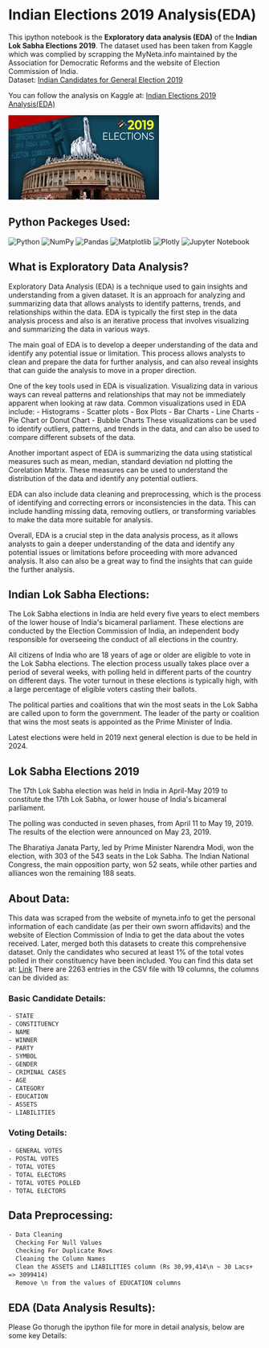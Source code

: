 # Indian Elections 2019 Analysis(EDA)
This ipython notebook is the <b>Exploratory data analysis (EDA)</b> of the <b>Indian Lok Sabha Elections 2019</b>. 
The dataset used has been taken from Kaggle which was complied by scrapping the MyNeta.info maintained by the Association for Democratic Reforms and the website of Election Commission of India.  
Dataset: <a href="https://www.kaggle.com/datasets/prakrutchauhan/indian-candidates-for-general-election-2019">Indian Candidates for General Election 2019</a>  

You can follow the analysis on Kaggle at: <a href="https://www.kaggle.com/code/shrikrishnaparab/indian-elections-2019-analysis-eda">Indian Elections 2019 Analysis(EDA)</a>

![Elections-2019](elections_2019.jpg)

## Python Packeges Used:
 ![Python][python] ![NumPy][numpy-image] ![Pandas][Pandas-image] ![Matplotlib][Matplotlib-image] ![Plotly][Plotly-image]  ![Jupyter Notebook][ipython-image]
 
[python]: https://img.shields.io/badge/python-3670A0?style=for-the-badge&logo=python&logoColor=ffdd54
[numpy-image]: https://img.shields.io/badge/numpy-%23013243.svg?style=for-the-badge&logo=numpy&logoColor=white
[Pandas-image]: https://img.shields.io/badge/pandas-%23150458.svg?style=for-the-badge&logo=pandas&logoColor=white
[Matplotlib-image]: https://img.shields.io/badge/Matplotlib-%23ffffff.svg?style=for-the-badge&logo=Matplotlib&logoColor=black
[Plotly-image]: https://img.shields.io/badge/Plotly-%233F4F75.svg?style=for-the-badge&logo=plotly&logoColor=white
[ipython-image]: https://img.shields.io/badge/jupyter-%23FA0F00.svg?style=for-the-badge&logo=jupyter&logoColor=white


## What is Exploratory Data Analysis?
Exploratory Data Analysis (EDA) is a technique used to gain insights and understanding from a given dataset. It is an approach for analyzing and summarizing data that allows analysts to identify patterns, trends, and relationships within the data. EDA is typically the first step in the data analysis process and also is an iterative process that involves visualizing and summarizing the data in various ways.

The main goal of EDA is to develop a deeper understanding of the data and identify any potential issue or limitation. This process allows analysts to clean and prepare the data for further analysis, and can also reveal insights that can guide the analysis to move in a proper direction.

One of the key tools used in EDA is visualization. Visualizing data in various ways can reveal patterns and relationships that may not be immediately apparent when looking at raw data.
Common visualizations used in EDA include:
    - Histograms
    - Scatter plots
    - Box Plots
    - Bar Charts
    - Line Charts
    - Pie Chart or Donut Chart
    - Bubble Charts
These visualizations can be used to identify outliers, patterns, and trends in the data, and can also be used to compare different subsets of the data.  

Another important aspect of EDA is summarizing the data using statistical measures such as mean, median, standard deviation nd plotting the Corelation Matrix. These measures can be used to understand the distribution of the data and identify any potential outliers.

EDA can also include data cleaning and preprocessing, which is the process of identifying and correcting errors or inconsistencies in the data. This can include handling missing data, removing outliers, or transforming variables to make the data more suitable for analysis.

Overall, EDA is a crucial step in the data analysis process, as it allows analysts to gain a deeper understanding of the data and identify any potential issues or limitations before proceeding with more advanced analysis. It also can also be a great way to find the insights that can guide the further analysis.

## Indian Lok Sabha Elections:
The Lok Sabha elections in India are held every five years to elect members of the lower house of India's bicameral parliament. These elections are conducted by the Election Commission of India, an independent body responsible for overseeing the conduct of all elections in the country.

All citizens of India who are 18 years of age or older are eligible to vote in the Lok Sabha elections. The election process usually takes place over a period of several weeks, with polling held in different parts of the country on different days. The voter turnout in these elections is typically high, with a large percentage of eligible voters casting their ballots.

The political parties and coalitions that win the most seats in the Lok Sabha are called upon to form the government. The leader of the party or coalition that wins the most seats is appointed as the Prime Minister of India.

Latest elections were held in 2019 next general election is due to be held in 2024.

## Lok Sabha Elections 2019
The 17th Lok Sabha election was held in India in April-May 2019 to constitute the 17th Lok Sabha, or lower house of India's bicameral parliament.  

The polling was conducted in seven phases, from April 11 to May 19, 2019. The results of the election were announced on May 23, 2019.  

The Bharatiya Janata Party, led by Prime Minister Narendra Modi, won the election, with 303 of the 543 seats in the Lok Sabha. The Indian National Congress, the main opposition party, won 52 seats, while other parties and alliances won the remaining 188 seats.

## About Data:
This data was scraped from the website of myneta.info to get the personal information of each candidate (as per their own sworn affidavits) and the website of Election Commission of India to get the data about the votes received. Later, merged both this datasets to create this comprehensive dataset. Only the candidates who secured at least 1% of the total votes polled in their constituency have been included. You can find this data set at: <a href="https://www.kaggle.com/datasets/prakrutchauhan/indian-candidates-for-general-election-2019">Link</a>
There are 2263 entries in the CSV file with 19 columns, the columns can be divided as:
### Basic Candidate Details:
    - STATE                                     
    - CONSTITUENCY                              
    - NAME                                      
    - WINNER                                    
    - PARTY                                     
    - SYMBOL                                    
    - GENDER                                    
    - CRIMINAL CASES
    - AGE                                       
    - CATEGORY                                  
    - EDUCATION
    - ASSETS                                    
    - LIABILITIES                               
### Voting Details:
    - GENERAL VOTES 
    - POSTAL VOTES 
    - TOTAL VOTES 
    - TOTAL ELECTORS
    - TOTAL VOTES POLLED
    - TOTAL ELECTORS

## Data Preprocessing:
    - Data Cleaning
      Checking For Null Values 
      Checking For Duplicate Rows
      Cleaning the Column Names
      Clean the ASSETS and LIABILITIES column (Rs 30,99,414\n ~ 30 Lacs+ => 3099414)
      Remove \n from the values of EDUCATION columns

## EDA (Data Analysis Results):
Please Go thorugh the ipython file for more in detail analysis, below are some key Details:

